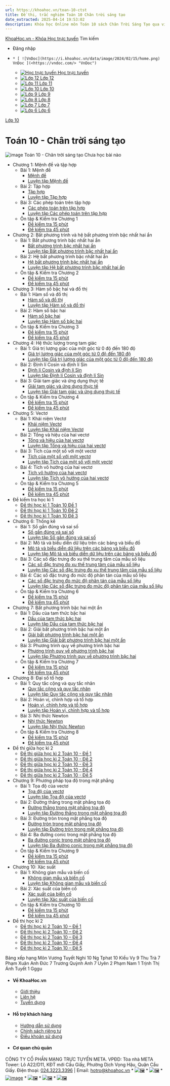 ```yaml
---
url: https://khoahoc.vn/toan-10-ctst
title: Đề thi, trắc nghiệm Toán 10 Chân trời sáng tạo
date_extracted: 2025-04-14 19:53:02
description: Khóa học Online môn Toán 10 sách Chân Trời Sáng Tạo qua video bài giảng dễ hiểu, luyện tập trắc nghiệm từ cơ bản đến nâng cao, giúp học sinh lớp 10 chủ động tự học môn Toán, nắm chắc kiến thức từng bài học.
---
```


[KhoaHoc.vn - Khóa Học trực tuyến](</> "KhoaHoc.vn - Khóa Học trực tuyến")
Tìm kiếm
  * Đăng nhập

  *     * [ ![VnDoc](https://i.khoahoc.vn/data/image/2024/02/15/home.png) VnDoc ](<https://vndoc.com/> "VnDoc")
    * [ ![Học trực tuyến](https://i.khoahoc.vn/data/image/2025/03/21/book.png) Học trực tuyến ](</> "Học trực tuyến")
    * [ ![Lớp 12](https://i.khoahoc.vn/data/image/2024/02/15/number-12.png) Lớp 12 ](</lop-12-thpt> "Lớp 12")
    * [ ![Lớp 11](https://i.khoahoc.vn/data/image/2024/02/15/number-11.png) Lớp 11 ](</lop-11-thpt> "Lớp 11")
    * [ ![Lớp 10](https://i.khoahoc.vn/data/image/2024/02/15/number-10.png) Lớp 10 ](</lop-10-thpt> "Lớp 10")
    * [ ![Lớp 9](https://i.khoahoc.vn/data/image/2024/02/15/number-9.png) Lớp 9 ](</lop-9-thcs> "Lớp 9")
    * [ ![Lớp 8](https://i.khoahoc.vn/data/image/2024/02/15/number-8.png) Lớp 8 ](</lop-8-thcs> "Lớp 8")
    * [ ![Lớp 7](https://i.khoahoc.vn/data/image/2024/02/15/number-7.png) Lớp 7 ](</lop-7-thcs> "Lớp 7")
    * [ ![Lớp 6](https://i.khoahoc.vn/data/image/2024/02/15/number-6.png) Lớp 6 ](</lop-6-thcs> "Lớp 6")

[Lớp 10](</lop-10-thpt>)
# Toán 10 - Chân trời sáng tạo
![image](https://i.khoahoc.vn/data/image/2024/06/28/Toan-10-CT.png)
Toán 10 - Chân trời sáng tạo
Chưa học bài nào 
  * Chương 1: Mệnh đề và tập hợp
    * Bài 1: Mệnh đề
[](</menh-de-sach-ctst-3455> "Mệnh đề") [](</luyen-tap-menh-de-3495> "Luyện tập Mệnh đề")
      * [Mệnh đề](</menh-de-sach-ctst-3455>)
      * [Luyện tập Mệnh đề](</luyen-tap-menh-de-3495>)
    * Bài 2: Tập hợp
[](</tap-hop-sach-ctst-3454> "Tập hợp") [](</luyen-tap-tap-hop-3496> "Luyện tập Tập hợp")
      * [Tập hợp](</tap-hop-sach-ctst-3454>)
      * [Luyện tập Tập hợp](</luyen-tap-tap-hop-3496>)
    * Bài 3: Các phép toán trên tập hợp
[](</cac-phep-toan-tren-tap-hop-sach-ctst-3453> "Các phép toán trên tập hợp") [](</luyen-tap-cac-phep-toan-tren-tap-hop-3497> "Luyện tập Các phép toán trên tập hợp")
      * [Các phép toán trên tập hợp](</cac-phep-toan-tren-tap-hop-sach-ctst-3453>)
      * [Luyện tập Các phép toán trên tập hợp](</luyen-tap-cac-phep-toan-tren-tap-hop-3497>)
    * Ôn tập & Kiểm tra Chương 1
[](</de-kiem-tra-45-phut-chuong-1-menh-de-va-tap-hop-sach-ctst-4498> "Đề kiểm tra 45 phút ")
      * [Đề kiểm tra 15 phút ](</de-kiem-tra-15-phut-chuong-1-menh-de-va-tap-hop-ctst-4486>)
      * [Đề kiểm tra 45 phút ](</de-kiem-tra-45-phut-chuong-1-menh-de-va-tap-hop-sach-ctst-4498>)
  * Chương 2: Bất phương trình và hệ bất phương trình bậc nhất hai ẩn
    * Bài 1: Bất phương trình bậc nhất hai ẩn
[](</bat-phuong-trinh-bac-nhat-hai-an-sach-ctst-3457> "Bất phương trình bậc nhất hai ẩn") [](</luyen-tap-bat-phuong-trinh-bac-nhat-hai-an-3498> "Luyện tập Bất phương trình bậc nhất hai ẩn")
      * [Bất phương trình bậc nhất hai ẩn](</bat-phuong-trinh-bac-nhat-hai-an-sach-ctst-3457>)
      * [Luyện tập Bất phương trình bậc nhất hai ẩn](</luyen-tap-bat-phuong-trinh-bac-nhat-hai-an-3498>)
    * Bài 2: Hệ bất phương trình bậc nhất hai ẩn
[](</he-bat-phuong-trinh-bac-nhat-hai-an-sach-ctst-3456> "Hệ bất phương trình bậc nhất hai ẩn") [](</luyen-tap-he-bat-phuong-trinh-bac-nhat-hai-an-3499> "Luyện tập Hệ bất phương trình bậc nhất hai ẩn")
      * [Hệ bất phương trình bậc nhất hai ẩn](</he-bat-phuong-trinh-bac-nhat-hai-an-sach-ctst-3456>)
      * [Luyện tập Hệ bất phương trình bậc nhất hai ẩn](</luyen-tap-he-bat-phuong-trinh-bac-nhat-hai-an-3499>)
    * Ôn tập & Kiểm tra Chương 2
[](</de-kiem-tra-15-phut-chuong-2-bat-phuong-trinh-va-he-bat-phuong-trinh-bac-nhat-hai-an-ctst-4487> "Đề kiểm tra 15 phút") [](</de-kiem-tra-45-phut-chuong-2-bat-phuong-trinh-va-he-bat-phuong-trinh-bac-nhat-hai-an-ctst-4499> "Đề kiểm tra 45 phút")
      * [Đề kiểm tra 15 phút](</de-kiem-tra-15-phut-chuong-2-bat-phuong-trinh-va-he-bat-phuong-trinh-bac-nhat-hai-an-ctst-4487>)
      * [Đề kiểm tra 45 phút](</de-kiem-tra-45-phut-chuong-2-bat-phuong-trinh-va-he-bat-phuong-trinh-bac-nhat-hai-an-ctst-4499>)
  * Chương 3: Hàm số bậc hai và đồ thị
    * Bài 1: Hàm số và đồ thị
[](</ham-so-va-do-thi-sach-ctst-3459> "Hàm số và đồ thị") [](</luyen-tap-ham-so-va-do-thi-3500> "Luyện tập Hàm số và đồ thị")
      * [Hàm số và đồ thị](</ham-so-va-do-thi-sach-ctst-3459>)
      * [Luyện tập Hàm số và đồ thị](</luyen-tap-ham-so-va-do-thi-3500>)
    * Bài 2: Hàm số bậc hai
[](</ham-so-bac-hai-sach-ctst-3458> "Hàm số bậc hai") [](</luyen-tap-ham-so-bac-hai-3501> "Luyện tập Hàm số bậc hai")
      * [Hàm số bậc hai](</ham-so-bac-hai-sach-ctst-3458>)
      * [Luyện tập Hàm số bậc hai](</luyen-tap-ham-so-bac-hai-3501>)
    * Ôn tập & Kiểm tra Chương 3
[](</de-kiem-tra-15-phut-chuong-3-ham-so-bac-hai-va-do-thi-ctst-4488> "Đề kiểm tra 15 phút") [](</de-kiem-tra-45-phut-chuong-3-ham-so-bac-hai-va-do-thi-sach-ctst-4500> "Đề kiểm tra 45 phút ")
      * [Đề kiểm tra 15 phút](</de-kiem-tra-15-phut-chuong-3-ham-so-bac-hai-va-do-thi-ctst-4488>)
      * [Đề kiểm tra 45 phút ](</de-kiem-tra-45-phut-chuong-3-ham-so-bac-hai-va-do-thi-sach-ctst-4500>)
  * Chương 4: Hệ thức lượng trong tam giác
    * Bài 1: Giá trị lượng giác của một góc từ 0 độ đến 180 độ
[](</gia-tri-luong-giac-cua-mot-goc-tu-0-den-180-do-sach-ctst-3462> "Giá trị lượng giác của một góc từ 0 độ đến 180 độ") [](</luyen-tap-gia-tri-luong-giac-cua-mot-goc-tu-0-do-den-180-do-3502> "Luyện tập Giá trị lượng giác của một góc từ 0 độ đến 180 độ")
      * [Giá trị lượng giác của một góc từ 0 độ đến 180 độ](</gia-tri-luong-giac-cua-mot-goc-tu-0-den-180-do-sach-ctst-3462>)
      * [Luyện tập Giá trị lượng giác của một góc từ 0 độ đến 180 độ](</luyen-tap-gia-tri-luong-giac-cua-mot-goc-tu-0-do-den-180-do-3502>)
    * Bài 2: Định lí Cosin và định lí Sin
[](</dinh-li-cosin-va-dinh-li-sin-sach-ctst-3461> "Định lí Cosin và định lí Sin") [](</luyen-tap-dinh-li-cosin-va-dinh-li-sin-3503> "Luyện tập Định lí Cosin và định lí Sin")
      * [Định lí Cosin và định lí Sin](</dinh-li-cosin-va-dinh-li-sin-sach-ctst-3461>)
      * [Luyện tập Định lí Cosin và định lí Sin](</luyen-tap-dinh-li-cosin-va-dinh-li-sin-3503>)
    * Bài 3: Giải tam giác và ứng dụng thực tế
[](</giai-tam-giac-va-ung-dung-thuc-te-sach-ctst-3460> "Giải tam giác và ứng dụng thực tế") [](</luyen-tap-giai-tam-giac-va-ung-dung-thuc-te-3504> "Luyện tập Giải tam giác và ứng dụng thực tế")
      * [Giải tam giác và ứng dụng thực tế](</giai-tam-giac-va-ung-dung-thuc-te-sach-ctst-3460>)
      * [Luyện tập Giải tam giác và ứng dụng thực tế](</luyen-tap-giai-tam-giac-va-ung-dung-thuc-te-3504>)
    * Ôn tập & Kiểm tra Chương 4
[](</de-kiem-tra-15-phut-chuong-4-he-thuc-luong-trong-tam-giac-4489> "Đề kiểm tra 15 phút ") [](</de-kiem-tra-45-phut-chuong-4-he-thuc-luong-trong-tam-giac-sach-ctst-4501> "Đề kiểm tra 45 phút ")
      * [Đề kiểm tra 15 phút ](</de-kiem-tra-15-phut-chuong-4-he-thuc-luong-trong-tam-giac-4489>)
      * [Đề kiểm tra 45 phút ](</de-kiem-tra-45-phut-chuong-4-he-thuc-luong-trong-tam-giac-sach-ctst-4501>)
  * Chương 5: Vectơ
    * Bài 1: Khái niệm Vectơ
[](</khai-niem-vecto-sach-ctst-3466> "Khái niệm Vectơ") [](</luyen-tap-khai-niem-vecto-3505> "Luyện tập Khái niệm Vectơ")
      * [Khái niệm Vectơ](</khai-niem-vecto-sach-ctst-3466>)
      * [Luyện tập Khái niệm Vectơ](</luyen-tap-khai-niem-vecto-3505>)
    * Bài 2: Tổng và hiệu của hai vectơ
[](</tong-va-hieu-cua-hai-vecto-sach-ctst-3465> "Tổng và hiệu của hai vectơ") [](</luyen-tap-tong-va-hieu-cua-hai-vecto-3506> "Luyện tập Tổng và hiệu của hai vectơ")
      * [Tổng và hiệu của hai vectơ](</tong-va-hieu-cua-hai-vecto-sach-ctst-3465>)
      * [Luyện tập Tổng và hiệu của hai vectơ](</luyen-tap-tong-va-hieu-cua-hai-vecto-3506>)
    * Bài 3: Tích của một số với một vectơ
[](</tich-cua-mot-so-voi-mot-vecto-sach-ctst-3464> "Tích của một số với một vectơ") [](</luyen-tap-tich-cua-mot-so-voi-mot-vecto-3507> "Luyện tập Tích của một số với một vectơ")
      * [Tích của một số với một vectơ](</tich-cua-mot-so-voi-mot-vecto-sach-ctst-3464>)
      * [Luyện tập Tích của một số với một vectơ](</luyen-tap-tich-cua-mot-so-voi-mot-vecto-3507>)
    * Bài 4: Tích vô hướng của hai vectơ
[](</tich-vo-huong-cua-hai-vecto-sach-ctst-3463> "Tích vô hướng của hai vectơ") [](</luyen-tap-tich-vo-huong-cua-hai-vecto-3508> "Luyện tập Tích vô hướng của hai vectơ")
      * [Tích vô hướng của hai vectơ](</tich-vo-huong-cua-hai-vecto-sach-ctst-3463>)
      * [Luyện tập Tích vô hướng của hai vectơ](</luyen-tap-tich-vo-huong-cua-hai-vecto-3508>)
    * Ôn tập & Kiểm tra Chương 5
[](</de-kiem-tra-15-phut-chuong-5-vecto-sach-ctst-4490> "Đề kiểm tra 15 phút ") [](</de-kiem-tra-45-phut-chuong-5-vecto-sach-ctst-4502> "Đề kiểm tra 45 phút ")
      * [Đề kiểm tra 15 phút ](</de-kiem-tra-15-phut-chuong-5-vecto-sach-ctst-4490>)
      * [Đề kiểm tra 45 phút ](</de-kiem-tra-45-phut-chuong-5-vecto-sach-ctst-4502>)
  * Đề kiểm tra học kì 1
    * [Đề thi học kì 1 Toán 10 Đề 1](</de-thi-hoc-ki-1-toan-10-chan-troi-sang-tao-de-1-5382>)
    * [Đề thi học kì 1 Toán 10 Đề 2](</de-thi-hoc-ki-1-toan-10-chan-troi-sang-tao-de-2-5383>)
    * [Đề thi học kì 1 Toán 10 Đề 3](</de-thi-hoc-ki-1-toan-10-chan-troi-sang-tao-de-3-5384>)
  * Chương 6: Thống kê
    * Bài 1: Số gần đúng và sai số
[](</so-gan-dung-va-sai-so-sach-ctst-3470> "Số gần đúng và sai số") [](</luyen-tap-so-gan-dung-va-sai-so-3509> "Luyện tập Số gần đúng và sai số")
      * [Số gần đúng và sai số](</so-gan-dung-va-sai-so-sach-ctst-3470>)
      * [Luyện tập Số gần đúng và sai số](</luyen-tap-so-gan-dung-va-sai-so-3509>)
    * Bài 2: Mô tả và biểu diễn dữ liệu trên các bảng và biểu đồ
[](</mo-ta-va-bieu-dien-du-lieu-tren-cac-bang-va-bieu-do-3467> "Mô tả và biểu diễn dữ liệu trên các bảng và biểu đồ") [](</luyen-tap-mo-ta-va-bieu-dien-du-lieu-tren-cac-bang-va-bieu-do-3510> "Luyện tập Mô tả và biểu diễn dữ liệu trên các bảng và biểu đồ")
      * [Mô tả và biểu diễn dữ liệu trên các bảng và biểu đồ](</mo-ta-va-bieu-dien-du-lieu-tren-cac-bang-va-bieu-do-3467>)
      * [Luyện tập Mô tả và biểu diễn dữ liệu trên các bảng và biểu đồ](</luyen-tap-mo-ta-va-bieu-dien-du-lieu-tren-cac-bang-va-bieu-do-3510>)
    * Bài 3: Các số đặc trưng đo xu thế trung tâm của mẫu số liệu
[](</cac-so-dac-trung-do-xu-the-trung-tam-cua-mau-so-lieu-sach-ctst-3469> "Các số đặc trưng đo xu thế trung tâm của mẫu số liệu") [](</luyen-tap-cac-so-dac-trung-do-xu-the-trung-tam-cua-mau-so-lieu-3511> "Luyện tập Các số đặc trưng đo xu thế trung tâm của mẫu số liệu")
      * [Các số đặc trưng đo xu thế trung tâm của mẫu số liệu](</cac-so-dac-trung-do-xu-the-trung-tam-cua-mau-so-lieu-sach-ctst-3469>)
      * [Luyện tập Các số đặc trưng đo xu thế trung tâm của mẫu số liệu](</luyen-tap-cac-so-dac-trung-do-xu-the-trung-tam-cua-mau-so-lieu-3511>)
    * Bài 4: Các số đặc trưng đo mức độ phân tán của mẫu số liệu
[](</cac-so-dac-trung-do-muc-do-phan-tan-cua-mau-so-lieu-sach-ctst-3468> "Các số đặc trưng đo mức độ phân tán của mẫu số liệu") [](</luyen-tap-cac-so-dac-trung-do-muc-do-phan-tan-cua-mau-so-lieu-3512> "Luyện tập Các số đặc trưng đo mức độ phân tán của mẫu số liệu")
      * [Các số đặc trưng đo mức độ phân tán của mẫu số liệu](</cac-so-dac-trung-do-muc-do-phan-tan-cua-mau-so-lieu-sach-ctst-3468>)
      * [Luyện tập Các số đặc trưng đo mức độ phân tán của mẫu số liệu](</luyen-tap-cac-so-dac-trung-do-muc-do-phan-tan-cua-mau-so-lieu-3512>)
    * Ôn tập & Kiểm tra Chương 6
[](</de-kiem-tra-15-phut-chuong-6-thong-ke-4802> "Đề kiểm tra 15 phút ") [](</de-kiem-tra-45-phut-chuong-6-thong-ke-chan-troi-sang-tao-4808> "Đề kiểm tra 45 phút ")
      * [Đề kiểm tra 15 phút ](</de-kiem-tra-15-phut-chuong-6-thong-ke-4802>)
      * [Đề kiểm tra 45 phút ](</de-kiem-tra-45-phut-chuong-6-thong-ke-chan-troi-sang-tao-4808>)
  * Chương 7: Bất phương trình bậc hai một ẩn
    * Bài 1: Dấu của tam thức bậc hai
[](</dau-cua-tam-thuc-bac-hai-sach-ctst-3473> "Dấu của tam thức bậc hai") [](</luyen-tap-dau-cua-tam-thuc-bac-hai-3485> "Luyện tập Dấu của tam thức bậc hai")
      * [Dấu của tam thức bậc hai](</dau-cua-tam-thuc-bac-hai-sach-ctst-3473>)
      * [Luyện tập Dấu của tam thức bậc hai](</luyen-tap-dau-cua-tam-thuc-bac-hai-3485>)
    * Bài 2: Giải bất phương trình bậc hai một ẩn
[](</giai-bat-phuong-trinh-bac-hai-mot-an-3472> "Giải bất phương trình bậc hai một ẩn") [](</luyen-tap-giai-bat-phuong-trinh-bac-hai-mot-an-3484> "Luyện tập Giải bất phương trình bậc hai một ẩn")
      * [Giải bất phương trình bậc hai một ẩn](</giai-bat-phuong-trinh-bac-hai-mot-an-3472>)
      * [Luyện tập Giải bất phương trình bậc hai một ẩn](</luyen-tap-giai-bat-phuong-trinh-bac-hai-mot-an-3484>)
    * Bài 3: Phương trình quy về phương trình bậc hai
[](</phuong-trinh-quy-ve-phuong-trinh-bac-hai-sach-ctst-3471> "Phương trình quy về phương trình bậc hai") [](</luyen-tap-phuong-trinh-quy-ve-bac-hai-3483> "Luyện tập Phương trình quy về phương trình bậc hai")
      * [Phương trình quy về phương trình bậc hai](</phuong-trinh-quy-ve-phuong-trinh-bac-hai-sach-ctst-3471>)
      * [Luyện tập Phương trình quy về phương trình bậc hai](</luyen-tap-phuong-trinh-quy-ve-bac-hai-3483>)
    * Ôn tập & Kiểm tra Chương 7
[](</de-kiem-tra-15-phut-chuong-7-bat-phuong-trinh-bac-hai-mot-an-4642> "Đề kiểm tra 15 phút ") [](</de-kiem-tra-45-phut-chuong-7-bat-phuong-trinh-bac-hai-mot-an-4784> "Đề kiểm tra 45 phút ")
      * [Đề kiểm tra 15 phút ](</de-kiem-tra-15-phut-chuong-7-bat-phuong-trinh-bac-hai-mot-an-4642>)
      * [Đề kiểm tra 45 phút ](</de-kiem-tra-45-phut-chuong-7-bat-phuong-trinh-bac-hai-mot-an-4784>)
  * Chương 8: Đại số tổ hợp
    * Bài 1: Quy tắc cộng và quy tắc nhân
[](</quy-tac-cong-va-quy-tac-nhan-3476> "Quy tắc cộng và quy tắc nhân") [](</luyen-tap-quy-tac-cong-va-quy-tac-nhan-3488> "Luyện tập Quy tắc cộng và quy tắc nhân")
      * [Quy tắc cộng và quy tắc nhân](</quy-tac-cong-va-quy-tac-nhan-3476>)
      * [Luyện tập Quy tắc cộng và quy tắc nhân](</luyen-tap-quy-tac-cong-va-quy-tac-nhan-3488>)
    * Bài 2: Hoán vị, chỉnh hợp và tổ hợp
[](</hoan-vi-chinh-hop-va-to-hop-sach-ctst-3475> "Hoán vị, chỉnh hợp và tổ hợp") [](</luyen-tap-hoan-vi-chinh-hop-va-to-hop-ctst-3487> "Luyện tập Hoán vị, chỉnh hợp và tổ hợp")
      * [Hoán vị, chỉnh hợp và tổ hợp](</hoan-vi-chinh-hop-va-to-hop-sach-ctst-3475>)
      * [Luyện tập Hoán vị, chỉnh hợp và tổ hợp](</luyen-tap-hoan-vi-chinh-hop-va-to-hop-ctst-3487>)
    * Bài 3: Nhị thức Newton
[](</nhi-thuc-newton-sach-ctst-3474> "Nhị thức Newton") [](</luyen-tap-nhi-thuc-newton-ctst-3486> "Luyện tập Nhị thức Newton")
      * [Nhị thức Newton](</nhi-thuc-newton-sach-ctst-3474>)
      * [Luyện tập Nhị thức Newton](</luyen-tap-nhi-thuc-newton-ctst-3486>)
    * Ôn tập & Kiểm tra Chương 8
[](</de-kiem-tra-15-phut-chuong-8-dai-so-to-hop-chan-troi-sang-tao-4643> "Đề kiểm tra 15 phút") [](</de-kiem-tra-45-phut-chuong-8-dai-so-to-hop-chan-troi-sang-tao-4785> "Đề kiểm tra 45 phút ")
      * [Đề kiểm tra 15 phút](</de-kiem-tra-15-phut-chuong-8-dai-so-to-hop-chan-troi-sang-tao-4643>)
      * [Đề kiểm tra 45 phút ](</de-kiem-tra-45-phut-chuong-8-dai-so-to-hop-chan-troi-sang-tao-4785>)
  * Đề thi giữa học kì 2
    * [Đề thi giữa học kì 2 Toán 10 - Đề 1](</de-thi-giua-hoc-ki-2-toan-10-chan-troi-sang-tao-de-1-7806>)
    * [Đề thi giữa học kì 2 Toán 10 - Đề 2](</de-thi-giua-hoc-ki-2-toan-10-chan-troi-sang-tao-de-2-7818>)
    * [Đề thi giữa học kì 2 Toán 10 - Đề 3](</de-thi-giua-hoc-ki-2-toan-10-chan-troi-sang-tao-de-3-7820>)
    * [Đề thi giữa học kì 2 Toán 10 - Đề 4](</de-thi-giua-hoc-ki-2-toan-10-chan-troi-sang-tao-de-4-7823>)
    * [Đề thi giữa học kì 2 Toán 10 - Đề 5](</de-thi-giua-hoc-ki-2-toan-10-chan-troi-sang-tao-de-5-7824>)
  * Chương 9: Phương pháp tọa độ trong mặt phẳng
    * Bài 1: Tọa độ của vectơ
[](</toa-do-cua-vecto-sach-ctst-3480> "Tọa độ của vectơ") [](</luyen-tap-toa-do-cua-vecto-3492> "Luyện tập Tọa độ của vectơ")
      * [Tọa độ của vectơ](</toa-do-cua-vecto-sach-ctst-3480>)
      * [Luyện tập Tọa độ của vectơ](</luyen-tap-toa-do-cua-vecto-3492>)
    * Bài 2: Đường thẳng trong mặt phẳng tọa độ
[](</duong-thang-trong-mat-phang-toa-do-3478> "Đường thẳng trong mặt phẳng tọa độ") [](</luyen-tap-duong-thang-trong-mat-phang-toa-do-3491> "Luyện tập Đường thẳng trong mặt phẳng tọa độ")
      * [Đường thẳng trong mặt phẳng tọa độ](</duong-thang-trong-mat-phang-toa-do-3478>)
      * [Luyện tập Đường thẳng trong mặt phẳng tọa độ](</luyen-tap-duong-thang-trong-mat-phang-toa-do-3491>)
    * Bài 3: Đường tròn trong mặt phẳng tọa độ
[](</duong-tron-trong-mat-phang-toa-do-sach-ctst-3479> "Đường tròn trong mặt phẳng tọa độ") [](</luyen-tap-duong-tron-trong-mat-phang-toa-do-3490> "Luyện tập Đường tròn trong mặt phẳng tọa độ")
      * [Đường tròn trong mặt phẳng tọa độ](</duong-tron-trong-mat-phang-toa-do-sach-ctst-3479>)
      * [Luyện tập Đường tròn trong mặt phẳng tọa độ](</luyen-tap-duong-tron-trong-mat-phang-toa-do-3490>)
    * Bài 4: Ba đường conic trong mặt phẳng tọa độ
[](</ba-duong-conic-trong-mat-phang-toa-do-3477> "Ba đường conic trong mặt phẳng tọa độ") [](</luyen-tap-ba-duong-conic-trong-mat-phang-toa-do-3489> "Luyện tập Ba đường conic trong mặt phẳng tọa độ")
      * [Ba đường conic trong mặt phẳng tọa độ](</ba-duong-conic-trong-mat-phang-toa-do-3477>)
      * [Luyện tập Ba đường conic trong mặt phẳng tọa độ](</luyen-tap-ba-duong-conic-trong-mat-phang-toa-do-3489>)
    * Ôn tập & Kiểm tra Chương 9
[](</de-kiem-tra-15-phut-chuong-9-phuong-phap-toa-do-trong-mat-phang-4644> "Đề kiểm tra 15 phút ") [](</de-kiem-tra-45-phut-chuong-9-phuong-phap-toa-do-trong-mat-phang-4787> "Đề kiểm tra 45 phút ")
      * [Đề kiểm tra 15 phút ](</de-kiem-tra-15-phut-chuong-9-phuong-phap-toa-do-trong-mat-phang-4644>)
      * [Đề kiểm tra 45 phút ](</de-kiem-tra-45-phut-chuong-9-phuong-phap-toa-do-trong-mat-phang-4787>)
  * Chương 10: Xác suất
    * Bài 1: Không gian mẫu và biến cố
[](</khong-gian-mau-va-bien-co-3482> "Không gian mẫu và biến cố") [](</luyen-tap-khong-gian-mau-va-bien-co-3494> "Luyện tập Không gian mẫu và biến cố")
      * [Không gian mẫu và biến cố](</khong-gian-mau-va-bien-co-3482>)
      * [Luyện tập Không gian mẫu và biến cố](</luyen-tap-khong-gian-mau-va-bien-co-3494>)
    * Bài 2: Xác suất của biến cố
[](</xac-suat-cua-bien-co-sach-ctst-3481> "Xác suất của biến cố") [](</luyen-tap-xac-suat-cua-bien-co-3493> "Luyện tập Xác suất của biến cố")
      * [Xác suất của biến cố](</xac-suat-cua-bien-co-sach-ctst-3481>)
      * [Luyện tập Xác suất của biến cố](</luyen-tap-xac-suat-cua-bien-co-3493>)
    * Ôn tập & Kiểm tra Chương 10
[](</de-kiem-tra-15-phut-chuong-10-xac-suat-chan-troi-sang-tao-4789> "Đề kiểm tra 15 phút ") [](</de-kiem-tra-45-phut-chuong-10-xac-suat-4788> "Đề kiểm tra 45 phút")
      * [Đề kiểm tra 15 phút ](</de-kiem-tra-15-phut-chuong-10-xac-suat-chan-troi-sang-tao-4789>)
      * [Đề kiểm tra 45 phút](</de-kiem-tra-45-phut-chuong-10-xac-suat-4788>)
  * Đề thi học kì 2 
    * [Đề thi học kì 2 Toán 10 – Đề 1](</de-thi-hoc-ki-2-toan-10-chan-troi-sang-tao-de-1-8247>)
    * [Đề thi học kì 2 Toán 10 – Đề 2](</de-thi-hoc-ki-2-toan-10-chan-troi-sang-tao-de-2-8252>)
    * [Đề thi học kì 2 Toán 10 – Đề 3](</de-thi-hoc-ki-2-toan-10-chan-troi-sang-tao-de-3-8254>)
    * [Đề thi học kì 2 Toán 10 – Đề 4](</de-thi-hoc-ki-2-toan-10-chan-troi-sang-tao-de-4-8256>)
    * [Đề thi học kì 2 Toán 10 – Đề 5](</de-thi-hoc-ki-2-toan-10-chan-troi-sang-tao-de-5-8263>)

Bảng xếp hạng Môn 
Vương Tuyết Nghi  10  Ng Tphat  10  Kiều Vy  9  Thu Trà  7  Phạm Xuân Anh Đức  7  Trương Quỳnh Anh  7  Uyên  2  Phạm Nam  1  Trịnh Thị Ánh Tuyết  1  Gggu 
  * #### Về KhoaHoc.vn
    * [Giới thiệu](</support/about>)
    * [Liên hệ](</support/contact>)
    * [Tuyển dụng](</support/job>)
  * #### Hỗ trợ khách hàng
    * [Hướng dẫn sử dụng](</huong-dan-su-dung-3772>)
    * [Chính sách riêng tư](</support/privacy>)
    * [Điều khoản sử dụng](</support/terms>)
  * #### Cơ quan chủ quản
CÔNG TY CỔ PHẦN MẠNG TRỰC TUYẾN META. VPĐD: Tòa nhà META Tower: Lô A22/D11, KĐT mới Cầu Giấy, Phường Dịch Vọng Hậu, Quận Cầu Giấy. Điện thoại: [024.3223.3396](<https://zalo.me/2519988937700396661>) | Email: [hotro@khoahoc.vn](<mailto:hotro@khoahoc.vn>)
    * [![🖼️](/themes/default/images/facebook.svg)](<https://www.facebook.com/KhoahocOfficial>)
    * [![🖼️](/themes/default/images/twitter-circled.svg)](<https://twitter.com/KhoaHocvn>)
    * [![image](/themes/default/images/youtube-music.svg)](<https://www.youtube.com/@KhoaHoc-vn>)
    * [![🖼️](/themes/default/images/instagram.svg)](<https://www.instagram.com/khoahoc.vn/>)
    * [![🖼️](/themes/default/images/pinterest.svg)](<https://www.pinterest.com/KhoaHoc_Official/>)
    * [![🖼️](/themes/default/images/linkedin-circled.svg)](<https://www.linkedin.com/showcase/khoahocvn/>)

